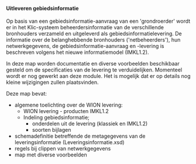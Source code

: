 ﻿#### Uitleveren gebiedsinformatie

Op basis van een gebiedsinformatie-aanvraag van een 'grondroerder' wordt er in het Klic-systeem beheerdersinformatie van de verschillende bronhouders verzameld en uitgeleverd als gebiedsinformatielevering.
De informatie over de belanghebbende bronhouders ('netbeheerders'), hun netwerkgegevens, de gebiedsinformatie-aanvraag en -levering is beschreven volgens het nieuwe informatiemodel (IMKL1.2).

In deze map worden documentatie en diverse voorbeelden beschikbaar gesteld om de specificaties van de levering te verduidelijken.
Momenteel wordt er nog gewerkt aan deze module. Het is mogelijk dat er op details nog kleine wijzigingen zullen plaatsvinden.

Deze map bevat:
* algemene toelichting over de WION levering:
	* WION levering - producten IMKL1.2
	* Indeling gebiedsinformatie;
		- onderdelen uit de levering (klassiek en IMKL1.2)
		- soorten bijlagen
* schemadefinitie betreffende de metagegevens van de leveringsinformatie (Leveringsinformatie.xsd)
* regels bij clippen van netwerkgegevens
* map met diverse voorbeelden